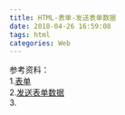 ```yaml
---
title: HTML-表单-发送表单数据
date: 2018-04-26 16:59:08
tags: html
categories: Web
---
```







参考资料：	
1.[表单](https://developer.mozilla.org/zh-CN/docs/Learn/HTML/Forms)		
2.[发送表单数据](https://developer.mozilla.org/zh-CN/docs/Learn/HTML/Forms/Sending_and_retrieving_form_data)    
3.[]()